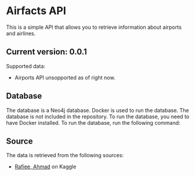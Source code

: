 # Airfacts API
This is a simple API that allows you to retrieve information about airports and airlines.

## Current version: 0.0.1
Supported data:
- Airports
API unsopported as of right now.

## Database
The database is a Neo4j database. Docker is used to run the database. The database is not included in the repository. To run the database, you need to have Docker installed. To run the database, run the following command:

## Source
The data is retrieved from the following sources:
- [Rafiee, Ahmad](https://www.kaggle.com/datasets/ahmadrafiee/airports-airlines-planes-and-routes-update-2024/data) on Kaggle